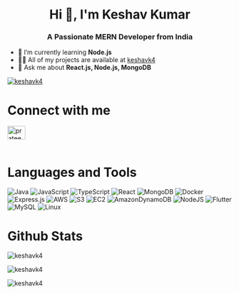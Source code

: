 <h1 align="center">Hi 👋, I'm Keshav Kumar</h1>
<h3 align="center">A Passionate MERN Developer from India</h3>

- 🌱 I’m currently learning **Node.js**
- 👨‍💻 All of my projects are available at [keshavk4](https://github.com/keshavk4)
- 💬 Ask me about **React.js, Node.js, MongoDB**

<a href="https://github.com/ryo-ma/github-profile-trophy"><img src="https://github-profile-trophy.vercel.app/?username=keshavk4" alt="keshavk4" /></a>

# Connect with me

[<img align="center" src="https://raw.githubusercontent.com/rahuldkjain/github-profile-readme-generator/master/src/images/icons/Social/linked-in-alt.svg" alt="prateek mishra" height="30" width="40" />](https://www.linkedin.com/in/keshav-kumar-499533214/)
<br><br>

# Languages and Tools

![Java](https://img.shields.io/badge/Java-1071D3?style=for-the-badge&logo=openjdk&logoColor=white)
![JavaScript](https://img.shields.io/badge/Javascript-%23323330.svg?style=for-the-badge&logo=javascript&logoColor=%23F7DF1E)
![TypeScript](https://img.shields.io/badge/Typescript-3178C6.svg?style=for-the-badge&logo=typescript&logoColor=white)
![React](https://img.shields.io/badge/React-%23323330.svg?style=for-the-badge&logo=react&logoColor=#61DAFB)
![MongoDB](https://img.shields.io/badge/MongoDB-%234ea94b.svg?style=for-the-badge&logo=mongodb&logoColor=white)
![Docker](https://img.shields.io/badge/Docker-2496ED.svg?style=for-the-badge&logo=docker&logoColor=white)
![Express.js](https://img.shields.io/badge/Express.js-%23404d59.svg?style=for-the-badge&logo=express&logoColor=%2361DAFB)
![AWS](https://img.shields.io/badge/AWS-%23FF9900.svg?style=for-the-badge&logo=amazon&logoColor=white)
![S3](https://img.shields.io/badge/S3-569A31.svg?style=for-the-badge&logo=amazons3&logoColor=white)
![EC2](https://img.shields.io/badge/EC2-%23FF9900.svg?style=for-the-badge&logo=amazonec2&logoColor=white)
![AmazonDynamoDB](https://img.shields.io/badge/Amazon%20DynamoDB-4053D6?style=for-the-badge&logo=Amazon%20DynamoDB&logoColor=white)
![NodeJS](https://img.shields.io/badge/Node.js-6DA55F?style=for-the-badge&logo=node.js&logoColor=white)
![Flutter](https://img.shields.io/badge/Flutter-%2302569B.svg?style=for-the-badge&logo=Flutter&logoColor=white)
![MySQL](https://img.shields.io/badge/MySQL-%2300f.svg?style=for-the-badge&logo=mysql&logoColor=white)
![Linux](https://img.shields.io/badge/Linux-fff.svg?style=for-the-badge&logo=linux&logoColor=black)

# Github Stats

<p><img align="center" src="https://github-readme-stats.vercel.app/api?username=keshavk4&show_icons=true&locale=en" alt="keshavk4" /></p>
<p><img align="center" src="https://github-readme-streak-stats.herokuapp.com/?user=keshavk4&" alt="keshavk4" /></p>
<p><img align="left" src="https://github-readme-stats.vercel.app/api/top-langs?username=keshavk4&show_icons=true&locale=en&layout=compact" alt="keshavk4" /></p>
